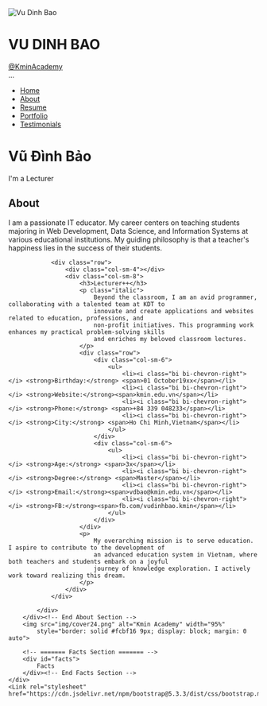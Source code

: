 <!DOCTYPE html>
<html lang="en">
<head>
    <meta charset="UTF-8">
    <meta name="viewport" content="width=device-width, initial-scale=1.0">
    <title>Kmin Portfolio</title>
    <Link rel="stylesheet" href="style.css">
    <Link rel="stylesheet" href="https://cdn.jsdelivr.net/npm/bootstrap-icons@1.3.0/font/bootstrap-icons.css">
    <Link rel="stylesheet" href="https://cdn.jsdelivr.net/npm/bootstrap-icons@1.11.3/font/bootstrap-icons.css">
    <Link rel="stylesheet" href="https://cdn.jsdelivr.net/npm/bootstrap-icons@5.3.2/font/bootstrap-icons.css">
</head>
<body>
    <div id="sidebar">
        <div class="profile">
            <img src="img/profile-img.png" alt="Vu Dinh Bao" class="profile-img">
            <h1>VU DINH BAO</h1>
            <a href="https://kmin.edu.vn" target="_blank">@KminAcademy</a>
            <div class="social-links">
                <a href="https://fb.com/kmin.academy" class="facebook"><i class="bi bi-facebook"></i></a>
                <a href="https://www.youtube.com/@HocLapTrinhTrongHanhPhuc" class="youtube"><i class="bi bi-youtube"></i></a>
                <a href="https://discord.gg/ch4NxfjegQ" class="discord"><i class="bi bi-discord"></i></a>
                <a href="https://www.linkedin.com/company/kmin-academy/" class="linkedin"><i class="bi bi-linkedin"></i></a>
            </div>
        </div>
        <div id="sidebar">
            <div class="profile">
                ...
            </div>
            <div class="navbar">
                <ul>
                    <li><a href="#hero" class="nav-link scrollto active"><i class="bi bi-house-door"></i><span>Home</span></a></li>
                    <li><a href="#about" class="nav-link scrollto"><i class="bi bi-person"></i> <span>About</span></a></li>
                    <li><a href="#resume" class="nav-link scrollto"><i class="bi bi-file-earmark-person"></i></i><span>Resume</span></a></li>
                    <li><a href="#portfolio" class="nav-link scrollto"><i class="bi bi-kanban"></i><span>Portfolio</span></a></li>
                    <li><a href="#testimonials" class="nav-link scrollto"><i class="bi bi-box2-heart"></i><span>Testimonials</span></a></li>
                </ul>
            </div>
        </div>
    </div> <!-- End Sidebar -->
    <!-- ======= Hero Section ======= -->
    <div id="hero" class="">
        <div class="text">
            <h1>Vũ Đình Bảo</h1>
            <p>I'm a <span>Lecturer</span></p>
        </div>
    </div><!-- End Hero -->
    <div id="main">
        <!-- ======= About Section ======= -->
        <div id="about" class="about">
            <div class="container">
                <div>
                    <h2>About</h2>
                    <p>I am a passionate IT educator. My career centers on teaching students majoring in Web
                        Development, Data Science, and Information Systems at various educational institutions. My
                        guiding philosophy is that a teacher's happiness lies in the success of their students.</p>
                </div>
        
                <div class="row">
                    <div class="col-sm-4"></div>
                    <div class="col-sm-8">
                        <h3>Lecturer++</h3>
                        <p class="italic">
                            Beyond the classroom, I am an avid programmer, collaborating with a talented team at KDT to
                            innovate and create applications and websites related to education, professions, and
                            non-profit initiatives. This programming work enhances my practical problem-solving skills
                            and enriches my beloved classroom lectures.
                        </p>
                        <div class="row">
                            <div class="col-sm-6">
                                <ul>
                                    <li><i class="bi bi-chevron-right"></i> <strong>Birthday:</strong> <span>01 October19xx</span></li>
                                    <li><i class="bi bi-chevron-right"></i> <strong>Website:</strong><span>kmin.edu.vn</span></li>
                                    <li><i class="bi bi-chevron-right"></i> <strong>Phone:</strong> <span>+84 339 048233</span></li>
                                    <li><i class="bi bi-chevron-right"></i> <strong>City:</strong> <span>Ho Chi Minh,Vietnam</span></li>
                                </ul>
                            </div>
                            <div class="col-sm-6">
                                <ul>
                                    <li><i class="bi bi-chevron-right"></i> <strong>Age:</strong> <span>3x</span></li>
                                    <li><i class="bi bi-chevron-right"></i> <strong>Degree:</strong> <span>Master</span></li>
                                    <li><i class="bi bi-chevron-right"></i> <strong>Email:</strong><span>vdbao@kmin.edu.vn</span></li>
                                    <li><i class="bi bi-chevron-right"></i> <strong>FB:</strong><span>fb.com/vudinhbao.kmin</span></li>
                                </ul>
                            </div>
                        </div>
                        <p>
                            My overarching mission is to serve education. I aspire to contribute to the development of
                            an advanced education system in Vietnam, where both teachers and students embark on a joyful
                            journey of knowledge exploration. I actively work toward realizing this dream.
                        </p>
                    </div>
                </div>
        
            </div>
        </div><!-- End About Section -->
        <img src="img/cover24.png" alt="Kmin Academy" width="95%"
            style="border: solid #fcbf16 9px; display: block; margin: 0 auto">

        <!-- ======= Facts Section ======= -->
        <div id="facts">
            Facts
        </div><!-- End Facts Section -->
    </div>
    <Link rel="stylesheet" href="https://cdn.jsdelivr.net/npm/bootstrap@5.3.3/dist/css/bootstrap.min.css">
</body>
</html>
<!--thẻ <i dùng để chèn icon-->
    <!--bootstrapcdn để lấy link css của bootstrap-->
